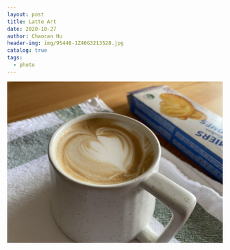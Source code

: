 ```yaml
---
layout: post
title: Latte Art
date: 2020-10-27
author: Chaoran Hu
header-img: img/95446-1Z40G3213528.jpg
catalog: true
tags:
  - photo
---
```


![](/photo/IMG_0098.jpg)
